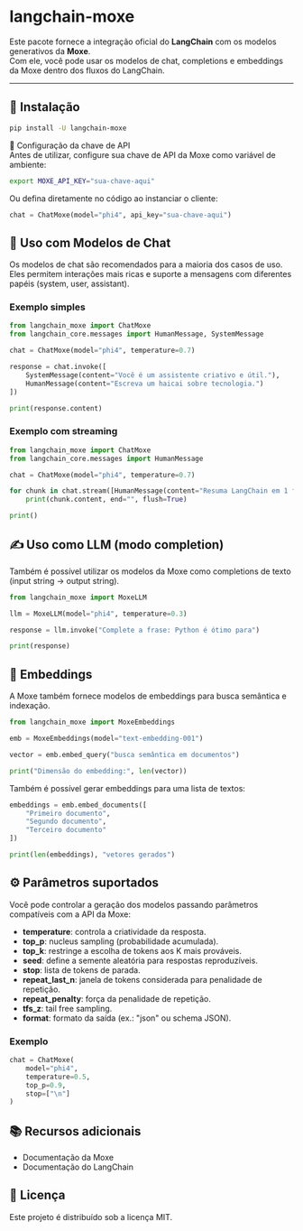 # langchain-moxe

Este pacote fornece a integração oficial do **LangChain** com os modelos generativos da **Moxe**.  
Com ele, você pode usar os modelos de chat, completions e embeddings da Moxe dentro dos fluxos do LangChain.

---

## 🚀 Instalação

```bash
pip install -U langchain-moxe
```

🔑 Configuração da chave de API  
Antes de utilizar, configure sua chave de API da Moxe como variável de ambiente:

```bash
export MOXE_API_KEY="sua-chave-aqui"
```

Ou defina diretamente no código ao instanciar o cliente:

```python
chat = ChatMoxe(model="phi4", api_key="sua-chave-aqui")
```

## 💬 Uso com Modelos de Chat

Os modelos de chat são recomendados para a maioria dos casos de uso.  
Eles permitem interações mais ricas e suporte a mensagens com diferentes papéis (system, user, assistant).

### Exemplo simples

```python
from langchain_moxe import ChatMoxe
from langchain_core.messages import HumanMessage, SystemMessage

chat = ChatMoxe(model="phi4", temperature=0.7)

response = chat.invoke([
    SystemMessage(content="Você é um assistente criativo e útil."),
    HumanMessage(content="Escreva um haicai sobre tecnologia.")
])

print(response.content)
```

### Exemplo com streaming

```python
from langchain_moxe import ChatMoxe
from langchain_core.messages import HumanMessage

chat = ChatMoxe(model="phi4", temperature=0.7)

for chunk in chat.stream([HumanMessage(content="Resuma LangChain em 1 frase.")]):
    print(chunk.content, end="", flush=True)

print()
```

## ✍️ Uso como LLM (modo completion)

Também é possível utilizar os modelos da Moxe como completions de texto (input string → output string).

```python
from langchain_moxe import MoxeLLM

llm = MoxeLLM(model="phi4", temperature=0.3)

response = llm.invoke("Complete a frase: Python é ótimo para")

print(response)
```

## 🔎 Embeddings

A Moxe também fornece modelos de embeddings para busca semântica e indexação.

```python
from langchain_moxe import MoxeEmbeddings

emb = MoxeEmbeddings(model="text-embedding-001")

vector = emb.embed_query("busca semântica em documentos")

print("Dimensão do embedding:", len(vector))
```

Também é possível gerar embeddings para uma lista de textos:

```python
embeddings = emb.embed_documents([
    "Primeiro documento",
    "Segundo documento",
    "Terceiro documento"
])

print(len(embeddings), "vetores gerados")
```

## ⚙️ Parâmetros suportados

Você pode controlar a geração dos modelos passando parâmetros compatíveis com a API da Moxe:

- **temperature**: controla a criatividade da resposta.
- **top_p**: nucleus sampling (probabilidade acumulada).
- **top_k**: restringe a escolha de tokens aos K mais prováveis.
- **seed**: define a semente aleatória para respostas reproduzíveis.
- **stop**: lista de tokens de parada.
- **repeat_last_n**: janela de tokens considerada para penalidade de repetição.
- **repeat_penalty**: força da penalidade de repetição.
- **tfs_z**: tail free sampling.
- **format**: formato da saída (ex.: "json" ou schema JSON).

### Exemplo

```python
chat = ChatMoxe(
    model="phi4",
    temperature=0.5,
    top_p=0.9,
    stop=["\n"]
)
```

## 📚 Recursos adicionais

- Documentação da Moxe
- Documentação do LangChain

## 📄 Licença

Este projeto é distribuído sob a licença MIT.
